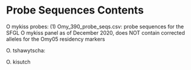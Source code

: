 # Probe Sequences Contents

O mykiss probes:
(1) Omy_390_probe_seqs.csv: probe sequences for the SFGL O mykiss panel as of December 2020, does NOT contain corrected alleles for the Omy05 residency markers

O. tshawytscha:

O. kisutch